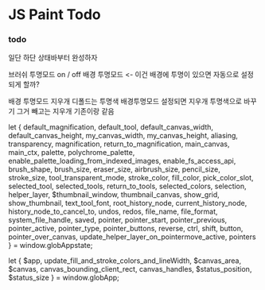 
# JS Paint Todo

### todo

일단 하단 상태바부터 완성하자

브러쉬 투명모드 on / off 
배경 투명모드 <- 이건 배경에 투명이 있으면 자동으로 설정되게 할까?



배경 투명모드 지우개 디폴드는 투명색
배경투명모드 설정되면 지우개 투명색으로 바꾸기
그거 빼고는 지우개 기존이랑 같음



let {
  default_magnification,
  default_tool,
  default_canvas_width,
  default_canvas_height,
  my_canvas_width,
  my_canvas_height,
  aliasing,
  transparency,
  magnification,
  return_to_magnification,
  main_canvas,
  main_ctx,
  palette,
  polychrome_palette,
  enable_palette_loading_from_indexed_images,
  enable_fs_access_api,
  brush_shape,
  brush_size,
  eraser_size,
  airbrush_size,
  pencil_size,
  stroke_size,
  tool_transparent_mode,
  stroke_color,
  fill_color,
  pick_color_slot,
  selected_tool,
  selected_tools,
  return_to_tools,
  selected_colors,
  selection,
  helper_layer,
  $thumbnail_window,
  thumbnail_canvas,
  show_grid,
  show_thumbnail,
  text_tool_font,
  root_history_node,
  current_history_node,
  history_node_to_cancel_to,
  undos,
  redos,
  file_name,
  file_format,
  system_file_handle,
  saved,
  pointer,
  pointer_start,
  pointer_previous,
  pointer_active,
  pointer_type,
  pointer_buttons,
  reverse,
  ctrl,
  shift,
  button,
  pointer_over_canvas,
  update_helper_layer_on_pointermove_active,
  pointers
} = window.globAppstate;

let {
  $app,
  update_fill_and_stroke_colors_and_lineWidth,
  $canvas_area,
  $canvas,
  canvas_bounding_client_rect,
  canvas_handles,
  $status_position,
  $status_size
} = window.globApp;